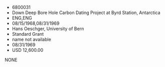 * 6800031
* Down Deep Bore Hole Carbon Dating Project at Byrd Station,  Antarctica
* ENG,ENG
* 08/15/1968,08/31/1969
* Hans Oeschger, University of Bern
* Standard Grant
*   name not available
* 08/31/1969
* USD 12,600.00

NONE